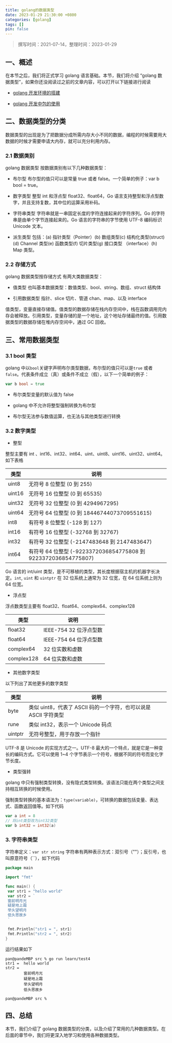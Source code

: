 ```yaml
---
title: golang的数据类型
date: 2023-01-29 21:30:00 +0800
categories: [golang]
tags: []
pin: false
---
```


> 撰写时间：2021-07-14，整理时间：2023-01-29

## 一、概述

在本节之后，我们将正式学习 golang 语言基础。本节，我们将介绍 “golang 数据类型”，如果你还没阅读过之前的文章内容，可以打开以下链接进行阅读

- [golang 开发环境的搭建](https://blog.jkdev.cn/index.php/archives/333/)

- [golang 开发中包的使用](https://blog.jkdev.cn/index.php/archives/332/)

## 二、数据类型的分类

数据类型的出现是为了把数据分成所需内存大小不同的数据，编程的时候需要用大数据的时候才需要申请大内存，就可以充分利用内存。

### 2.1 数据类别

golang 数据类型 按数据类别有以下几种数据类型：

- 布尔型
布尔型的值只可以是常量 true 或者 false。一个简单的例子：var b bool = true。

- 数字类型
整型 int 和浮点型 float32、float64，Go 语言支持整型和浮点型数字，并且支持复数，其中位的运算采用补码。

- 字符串类型
字符串就是一串固定长度的字符连接起来的字符序列。Go 的字符串是由单个字节连接起来的。Go 语言的字符串的字节使用 UTF-8 编码标识
Unicode 文本。

- 派生类型
包括：(a) 指针类型（Pointer）(b) 数组类型(c) 结构化类型(struct)(d) Channel 类型(e) 函数类型(f) 切片类型(g) 接口类型
（interface）(h) Map 类型。

### 2.2 存储方式

golang 数据类型按存储方式 有两大类数据类型：

- 值类型
也叫基本数据类型：数值类型、bool、string、数组、struct 结构体

- 引用数据类型
指针、slice 切片、管道 chan、map、以及 interface

值类型，变量直接存储值。值类型的数据存储在栈内存空间中，栈在函数调用完内存会被释放。引用类型，变量存储的是一个地址，这个地址存储最终的值。引用数据类型的数据存储在堆内存空间中，通过 GC 回收。

## 三、常用数据类型

### 3.1 bool 类型

golang 中以`bool`关键字声明布尔类型数据，布尔型的值只可以是`true` 或者 `false`。代表条件成立（真）或条件不成立（假），以下一个简单的例子：

```go
var b bool = true
```

- 布尔类型变量的默认值为 false

- golang 中不允许将整型强制转换为布尔型

- 布尔型无法参与数值运算，也无法与其他类型进行转换

### 3.2 数字类型

- 整型

整型主要有 int 、int16、int32、int64、uint、uint8、uint16、uint32、uint64。如下表格

| 类型 |                            说明                             |
| ------- | -------------------------------------------------------------- |
| uint8   | 无符号 8 位整型 (0 到 255)                                     |
| uint16  | 无符号 16 位整型 (0 到 65535)                                  |
| uint32  | 无符号 32 位整型 (0 到 4294967295)                             |
| uint64  | 无符号 64 位整型 (0 到 18446744073709551615)                   |
| int8    | 有符号 8 位整型 (-128 到 127)                                  |
| int16   | 有符号 16 位整型 (-32768 到 32767)                             |
| int32   | 有符号 32 位整型 (-2147483648 到 2147483647)                   |
| int64   | 有符号 64 位整型 (-9223372036854775808 到 9223372036854775807) |

Go 语言的 int/uint 类型，是不可移植的类型，其长度根据宿主机的机器字长决定。`int`, `uint` 和 `uintptr` 在 32 位系统上通常为 32 位宽，在 64 位系统上则为 64 位宽。

- 浮点型

浮点数类型主要有 float32、float64、complex64、complex128

|    类型    |          说明          |
| ---------- | ---------------------- |
| float32    | IEEE-754 32 位浮点型数 |
| float64    | IEEE-754 64 位浮点型数 |
| complex64  | 32 位实数和虚数        |
| complex128 | 64 位实数和虚数        |

- 其他数字类型

以下列出了其他更多的数字类型

|  类型   |                               说明                               |
| ------- | ---------------------------------------------------------------- |
| byte    | 类似 uint8，代表了 ASCII 码的一个字符，也可以说是 ASCII 字符类型 |
| rune    | 类似 int32，表示一个 Unicode 码点                                |
| uintptr | 无符号整型，用于存放一个指针                                     |

UTF-8 是 Unicode 的实现方式之一。UTF-8 最大的一个特点，就是它是一种变长的编码方式。它可以使用 1~4 个字节表示一个符号，根据不同的符号而变化字节长度。

- 类型强转

golang 中只有强制类型转换，没有隐式类型转换。该语法只能在两个类型之间支持相互转换的时候使用。

强制类型转换的基本语法为：`type(variable)`，可转换的数据包括变量、表达式、函数返回值等。如下代码

```go
var a int = 8
// 将int类型改为int32类型
var b int32 = int32(a)
```

### 3. 字符串类型

字符串定义：`var str string`
字符串有两种表示方式：双引号（""）；反引号，也叫原意符号（``），如下代码

```go
package main

import "fmt"

func main() {
 var str1 = "hello world"
 var str2 = `
 窗前明月光
 疑是地上霜
 举头望明月
 低头思故乡
 `

 fmt.Println("str1 = ", str1)
 fmt.Println("str2 = ", str2)
}
```

运行结果如下

```shell
pan@pandeMBP src % go run learn/test4
str1 =  hello world
str2 =
        窗前明月光
        疑是地上霜
        举头望明月
        低头思故乡

pan@pandeMBP src %
```

## 四、总结

本节，我们介绍了 golang 数据类型的分类，以及介绍了常用的几种数据类型。在后面的章节中，我们将更深入地学习和使用各种数据类型。
